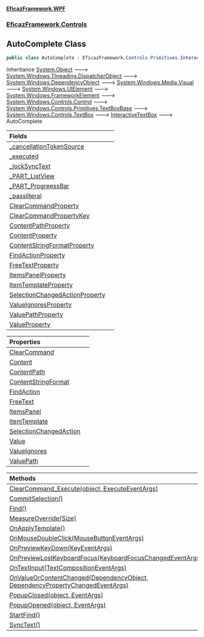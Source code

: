 #### [EficazFramework.WPF](EficazFrameworkWPF.md 'EficazFramework WPF')
### [EficazFramework.Controls](EficazFrameworkWPF.md#EficazFramework.Controls 'EficazFramework.Controls')

## AutoComplete Class

```csharp
public class AutoComplete : EficazFramework.Controls.Primitives.InteractiveTextBox
```

Inheritance [System.Object](https://docs.microsoft.com/en-us/dotnet/api/System.Object 'System.Object') &#129106; [System.Windows.Threading.DispatcherObject](https://docs.microsoft.com/en-us/dotnet/api/System.Windows.Threading.DispatcherObject 'System.Windows.Threading.DispatcherObject') &#129106; [System.Windows.DependencyObject](https://docs.microsoft.com/en-us/dotnet/api/System.Windows.DependencyObject 'System.Windows.DependencyObject') &#129106; [System.Windows.Media.Visual](https://docs.microsoft.com/en-us/dotnet/api/System.Windows.Media.Visual 'System.Windows.Media.Visual') &#129106; [System.Windows.UIElement](https://docs.microsoft.com/en-us/dotnet/api/System.Windows.UIElement 'System.Windows.UIElement') &#129106; [System.Windows.FrameworkElement](https://docs.microsoft.com/en-us/dotnet/api/System.Windows.FrameworkElement 'System.Windows.FrameworkElement') &#129106; [System.Windows.Controls.Control](https://docs.microsoft.com/en-us/dotnet/api/System.Windows.Controls.Control 'System.Windows.Controls.Control') &#129106; [System.Windows.Controls.Primitives.TextBoxBase](https://docs.microsoft.com/en-us/dotnet/api/System.Windows.Controls.Primitives.TextBoxBase 'System.Windows.Controls.Primitives.TextBoxBase') &#129106; [System.Windows.Controls.TextBox](https://docs.microsoft.com/en-us/dotnet/api/System.Windows.Controls.TextBox 'System.Windows.Controls.TextBox') &#129106; [InteractiveTextBox](EficazFramework.Controls.Primitives/InteractiveTextBox.md 'EficazFramework.Controls.Primitives.InteractiveTextBox') &#129106; AutoComplete

| Fields | |
| :--- | :--- |
| [_cancellationTokenSource](EficazFramework.Controls/AutoComplete/_cancellationTokenSource.md 'EficazFramework.Controls.AutoComplete._cancellationTokenSource') | |
| [_executed](EficazFramework.Controls/AutoComplete/_executed.md 'EficazFramework.Controls.AutoComplete._executed') | |
| [_lockSyncText](EficazFramework.Controls/AutoComplete/_lockSyncText.md 'EficazFramework.Controls.AutoComplete._lockSyncText') | |
| [_PART_ListView](EficazFramework.Controls/AutoComplete/_PART_ListView.md 'EficazFramework.Controls.AutoComplete._PART_ListView') | |
| [_PART_ProgreessBar](EficazFramework.Controls/AutoComplete/_PART_ProgreessBar.md 'EficazFramework.Controls.AutoComplete._PART_ProgreessBar') | |
| [_passliteral](EficazFramework.Controls/AutoComplete/_passliteral.md 'EficazFramework.Controls.AutoComplete._passliteral') | |
| [ClearCommandProperty](EficazFramework.Controls/AutoComplete/ClearCommandProperty.md 'EficazFramework.Controls.AutoComplete.ClearCommandProperty') | |
| [ClearCommandPropertyKey](EficazFramework.Controls/AutoComplete/ClearCommandPropertyKey.md 'EficazFramework.Controls.AutoComplete.ClearCommandPropertyKey') | |
| [ContentPathProperty](EficazFramework.Controls/AutoComplete/ContentPathProperty.md 'EficazFramework.Controls.AutoComplete.ContentPathProperty') | |
| [ContentProperty](EficazFramework.Controls/AutoComplete/ContentProperty.md 'EficazFramework.Controls.AutoComplete.ContentProperty') | |
| [ContentStringFormatProperty](EficazFramework.Controls/AutoComplete/ContentStringFormatProperty.md 'EficazFramework.Controls.AutoComplete.ContentStringFormatProperty') | |
| [FindActionProperty](EficazFramework.Controls/AutoComplete/FindActionProperty.md 'EficazFramework.Controls.AutoComplete.FindActionProperty') | |
| [FreeTextProperty](EficazFramework.Controls/AutoComplete/FreeTextProperty.md 'EficazFramework.Controls.AutoComplete.FreeTextProperty') | |
| [ItemsPanelProperty](EficazFramework.Controls/AutoComplete/ItemsPanelProperty.md 'EficazFramework.Controls.AutoComplete.ItemsPanelProperty') | |
| [ItemTemplateProperty](EficazFramework.Controls/AutoComplete/ItemTemplateProperty.md 'EficazFramework.Controls.AutoComplete.ItemTemplateProperty') | |
| [SelectionChangedActionProperty](EficazFramework.Controls/AutoComplete/SelectionChangedActionProperty.md 'EficazFramework.Controls.AutoComplete.SelectionChangedActionProperty') | |
| [ValueIgnoresProperty](EficazFramework.Controls/AutoComplete/ValueIgnoresProperty.md 'EficazFramework.Controls.AutoComplete.ValueIgnoresProperty') | |
| [ValuePathProperty](EficazFramework.Controls/AutoComplete/ValuePathProperty.md 'EficazFramework.Controls.AutoComplete.ValuePathProperty') | |
| [ValueProperty](EficazFramework.Controls/AutoComplete/ValueProperty.md 'EficazFramework.Controls.AutoComplete.ValueProperty') | |

| Properties | |
| :--- | :--- |
| [ClearCommand](EficazFramework.Controls/AutoComplete/ClearCommand.md 'EficazFramework.Controls.AutoComplete.ClearCommand') | |
| [Content](EficazFramework.Controls/AutoComplete/Content.md 'EficazFramework.Controls.AutoComplete.Content') | |
| [ContentPath](EficazFramework.Controls/AutoComplete/ContentPath.md 'EficazFramework.Controls.AutoComplete.ContentPath') | |
| [ContentStringFormat](EficazFramework.Controls/AutoComplete/ContentStringFormat.md 'EficazFramework.Controls.AutoComplete.ContentStringFormat') | |
| [FindAction](EficazFramework.Controls/AutoComplete/FindAction.md 'EficazFramework.Controls.AutoComplete.FindAction') | |
| [FreeText](EficazFramework.Controls/AutoComplete/FreeText.md 'EficazFramework.Controls.AutoComplete.FreeText') | |
| [ItemsPanel](EficazFramework.Controls/AutoComplete/ItemsPanel.md 'EficazFramework.Controls.AutoComplete.ItemsPanel') | |
| [ItemTemplate](EficazFramework.Controls/AutoComplete/ItemTemplate.md 'EficazFramework.Controls.AutoComplete.ItemTemplate') | |
| [SelectionChangedAction](EficazFramework.Controls/AutoComplete/SelectionChangedAction.md 'EficazFramework.Controls.AutoComplete.SelectionChangedAction') | |
| [Value](EficazFramework.Controls/AutoComplete/Value.md 'EficazFramework.Controls.AutoComplete.Value') | |
| [ValueIgnores](EficazFramework.Controls/AutoComplete/ValueIgnores.md 'EficazFramework.Controls.AutoComplete.ValueIgnores') | |
| [ValuePath](EficazFramework.Controls/AutoComplete/ValuePath.md 'EficazFramework.Controls.AutoComplete.ValuePath') | |

| Methods | |
| :--- | :--- |
| [ClearCommand_Execute(object, ExecuteEventArgs)](EficazFramework.Controls/AutoComplete/ClearCommand_Execute(object,ExecuteEventArgs).md 'EficazFramework.Controls.AutoComplete.ClearCommand_Execute(object, EficazFramework.Events.ExecuteEventArgs)') | |
| [CommitSelection()](EficazFramework.Controls/AutoComplete/CommitSelection().md 'EficazFramework.Controls.AutoComplete.CommitSelection()') | |
| [Find()](EficazFramework.Controls/AutoComplete/Find().md 'EficazFramework.Controls.AutoComplete.Find()') | |
| [MeasureOverride(Size)](EficazFramework.Controls/AutoComplete/MeasureOverride(Size).md 'EficazFramework.Controls.AutoComplete.MeasureOverride(System.Windows.Size)') | |
| [OnApplyTemplate()](EficazFramework.Controls/AutoComplete/OnApplyTemplate().md 'EficazFramework.Controls.AutoComplete.OnApplyTemplate()') | |
| [OnMouseDoubleClick(MouseButtonEventArgs)](EficazFramework.Controls/AutoComplete/OnMouseDoubleClick(MouseButtonEventArgs).md 'EficazFramework.Controls.AutoComplete.OnMouseDoubleClick(System.Windows.Input.MouseButtonEventArgs)') | |
| [OnPreviewKeyDown(KeyEventArgs)](EficazFramework.Controls/AutoComplete/OnPreviewKeyDown(KeyEventArgs).md 'EficazFramework.Controls.AutoComplete.OnPreviewKeyDown(System.Windows.Input.KeyEventArgs)') | |
| [OnPreviewLostKeyboardFocus(KeyboardFocusChangedEventArgs)](EficazFramework.Controls/AutoComplete/OnPreviewLostKeyboardFocus(KeyboardFocusChangedEventArgs).md 'EficazFramework.Controls.AutoComplete.OnPreviewLostKeyboardFocus(System.Windows.Input.KeyboardFocusChangedEventArgs)') | |
| [OnTextInput(TextCompositionEventArgs)](EficazFramework.Controls/AutoComplete/OnTextInput(TextCompositionEventArgs).md 'EficazFramework.Controls.AutoComplete.OnTextInput(System.Windows.Input.TextCompositionEventArgs)') | |
| [OnValueOrContentChanged(DependencyObject, DependencyPropertyChangedEventArgs)](EficazFramework.Controls/AutoComplete/OnValueOrContentChanged(DependencyObject,DependencyPropertyChangedEventArgs).md 'EficazFramework.Controls.AutoComplete.OnValueOrContentChanged(System.Windows.DependencyObject, System.Windows.DependencyPropertyChangedEventArgs)') | |
| [PopupClosed(object, EventArgs)](EficazFramework.Controls/AutoComplete/PopupClosed(object,EventArgs).md 'EficazFramework.Controls.AutoComplete.PopupClosed(object, System.EventArgs)') | |
| [PopupOpened(object, EventArgs)](EficazFramework.Controls/AutoComplete/PopupOpened(object,EventArgs).md 'EficazFramework.Controls.AutoComplete.PopupOpened(object, System.EventArgs)') | |
| [StartFind()](EficazFramework.Controls/AutoComplete/StartFind().md 'EficazFramework.Controls.AutoComplete.StartFind()') | |
| [SyncText()](EficazFramework.Controls/AutoComplete/SyncText().md 'EficazFramework.Controls.AutoComplete.SyncText()') | |
